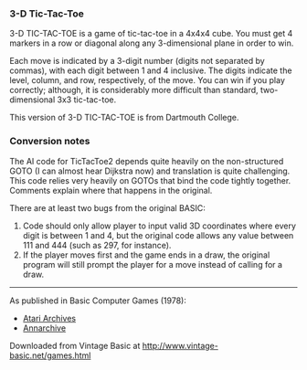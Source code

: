 ### 3-D Tic-Tac-Toe

3-D TIC-TAC-TOE is a game of tic-tac-toe in a 4x4x4 cube. You must get 4 markers in a row or diagonal along any 3-dimensional plane in order to win.

Each move is indicated by a 3-digit number (digits not separated by commas), with each digit between 1 and 4 inclusive. The digits indicate the level, column, and row, respectively, of the move. You can win if you play correctly; although, it is considerably more difficult than standard, two-dimensional 3x3 tic-tac-toe.

This version of 3-D TIC-TAC-TOE is from Dartmouth College.

### Conversion notes

The AI code for TicTacToe2 depends quite heavily on the non-structured GOTO (I can almost hear Dijkstra now) and translation is quite challenging. This code relies very heavily on GOTOs that bind the code tightly together. Comments explain where that happens in the original. 

There are at least two bugs from the original BASIC:

1. Code should only allow player to input valid 3D coordinates where every digit is between 1 and 4, but the original code allows any value between 111 and 444 (such as 297, for instance).
2. If the player moves first and the game ends in a draw, the original program will still prompt the player for a move instead of calling for a draw.

---

As published in Basic Computer Games (1978):
- [Atari Archives](https://www.atariarchives.org/basicgames/showpage.php?page=168)
- [Annarchive](https://annarchive.com/files/Basic_Computer_Games_Microcomputer_Edition.pdf#page=183)


Downloaded from Vintage Basic at
http://www.vintage-basic.net/games.html
